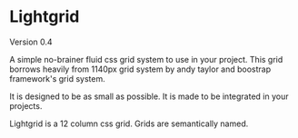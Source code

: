 Lightgrid
=========
Version 0.4

A simple no-brainer fluid css grid system to use in your project.
This grid borrows heavily from 1140px grid system by andy taylor and boostrap framework's grid system.

It is designed to be as small as possible. It is made to be integrated in your projects.

Lightgrid is a 12 column css grid. Grids are semantically named.

